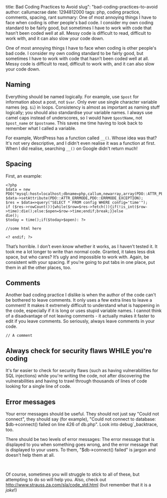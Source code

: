 <info>
title: Bad Coding Practices to Avoid
slug": "bad-coding-practices-to-avoid
author: callumacrae
date: 1294812000
tags: php, coding practice, comments, spacing, rant
summary: One of most annoying things I have to face when coding is other people's bad code. I consider my own coding standard to be fairly good, but sometimes I have to work with code that hasn’t been coded well at all. Messy code is difficult to read, difficult to work with, and it can also slow your code down.
</info>

One of most annoying things I have to face when coding is other people's bad code. I consider my own coding standard to be fairly good, but sometimes I have to work with code that hasn’t been coded well at all. Messy code is difficult to read, difficult to work with, and it can also slow your code down.

## Naming

Everything should be named logically. For example, use `$post` for information about a post, not `$var`. Only ever use single character variable names (eg. `$i`) in loops. Consistency is almost as important as naming stuff logically; you should also standardise your variable names. I always use camel caps instead of underscores, so I would have `$postName`, not `$post_name` or `$postname`. This saves me time having to look back to remember what I called a variable.

For example, WordPress has a function called `__()`. Whose idea was that? It's not very descriptive, and I didn't even realise it was a function at first. When I did realise, searching `__()` on Google didn't return much!

## Spacing

First, an example:

	<?php
	$data = new PDO("mysql:host=localhost;dbname=php,callum,newarray,array(PDO::ATTR_PERSISTENT=>true));
	$data->setAttribute(PDO::ATTR_ERRMODE,PDO::ERRMODE_EXCEPTION);
	$res = $data=>query("SELECT * FROM config WHERE config='time'");
	if ($res->rowCount()){while($row=$res->fetch()){if(!is_int($row->time):die();else:$open=$row->time;endif;break;}}else
	die();
	$today = time();if($today>$open): ?>
	
	//some html here
	
	<? endif; ?>

That’s horrible. I don’t even know whether it works, as I haven’t tested it. It took me a lot longer to write than normal code. Granted, it takes less disk space, but who cares? It’s ugly and impossible to work with. Again, be consistent with your spacing. If you're going to put tabs in one place, put them in all the other places, too.

## Comments

Another bad coding practice I dislike is when the author of the code can't be bothered to leave comments. It only uses a few extra lines to leave a comment! It makes it extremely difficult to understand what is happening in the code, especially if it is long or uses stupid variable names. I cannot think of a disadvantage of not leaving comments - it actually makes it faster to edit if you leave comments. So seriously, always leave comments in your code.

	// A comment

## Always check for security flaws WHILE you're coding

It's far easier to check for security flaws (such as having vulnerabilities for SQL injections) while you're writing the code, not after discovering the vulnerabilities and having to trawl through thousands of lines of code looking for a single line of code.

## Error messages

Your error messages should be useful. They should not just say "Could not connect", they should say (for example), "Could not connect to database: $db->connect() failed on line 426 of db.php". Look into debug`_backtrace, too.

There should be two levels of error messages: The error message that is displayed to you when something goes wrong, and the error message that is displayed to your users. To them, "$db->connect() failed" is jargon and doesn't help them at all.

<br>

Of course, sometimes you will struggle to stick to all of these, but attempting to do so will help you. Also, check out <http://www.strauss.za.com/sla/code_std.html> (but remember that it is a _joke_!)
